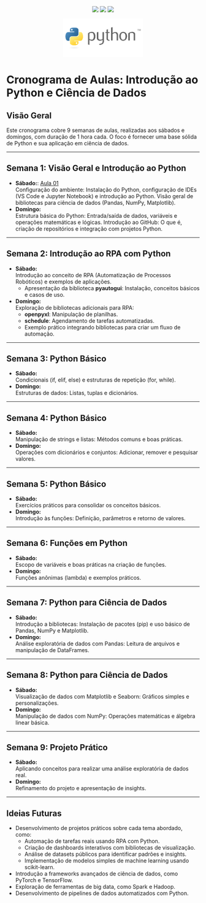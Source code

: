 
<p align=center> 
<img src="https://img.shields.io/badge/python-3670A0?style=for-the-badge&logo=python&logoColor=ffdd54"/> 
<img src="https://img.shields.io/badge/git-%23F05033.svg?style=for-the-badge&logo=git&logoColor=white"/> 
<img src="https://img.shields.io/badge/pandas-109989?style=for-the-badge&logo=pandas&logoColor=white"/>
</p>

<p align="center">
  <img height="100px" src="./utils/python.png">
</p>

# Cronograma de Aulas: Introdução ao Python e Ciência de Dados

## Visão Geral
Este cronograma cobre 9 semanas de aulas, realizadas aos sábados e domingos, com duração de 1 hora cada. O foco é fornecer uma base sólida de Python e sua aplicação em ciência de dados.

---

## Semana 1: Visão Geral e Introdução ao Python
- **Sábado:**: [Aula 01](/aula_01/README.md)\
  Configuração do ambiente: Instalação do Python, configuração de IDEs (VS Code e Jupyter Notebook) e introdução ao Python. Visão geral de bibliotecas para ciência de dados (Pandas, NumPy, Matplotlib).
- **Domingo:**  
  Estrutura básica do Python: Entrada/saída de dados, variáveis e operações matemáticas e lógicas. Introdução ao GitHub: O que é, criação de repositórios e integração com projetos Python.

---

## Semana 2: Introdução ao RPA com Python
- **Sábado:**  
  Introdução ao conceito de RPA (Automatização de Processos Robóticos) e exemplos de aplicações.
  - Apresentação da biblioteca **pyautogui**: Instalação, conceitos básicos e casos de uso.
- **Domingo:**  
  Exploração de bibliotecas adicionais para RPA: 
  - **openpyxl**: Manipulação de planilhas.
  - **schedule**: Agendamento de tarefas automatizadas.
  - Exemplo prático integrando bibliotecas para criar um fluxo de automação.

---

## Semana 3: Python Básico
- **Sábado:**  
  Condicionais (if, elif, else) e estruturas de repetição (for, while).
- **Domingo:**  
  Estruturas de dados: Listas, tuplas e dicionários.

---

## Semana 4: Python Básico
- **Sábado:**  
  Manipulação de strings e listas: Métodos comuns e boas práticas.
- **Domingo:**  
  Operações com dicionários e conjuntos: Adicionar, remover e pesquisar valores.

---

## Semana 5: Python Básico
- **Sábado:**  
  Exercícios práticos para consolidar os conceitos básicos.
- **Domingo:**  
  Introdução às funções: Definição, parâmetros e retorno de valores.

---

## Semana 6: Funções em Python
- **Sábado:**  
  Escopo de variáveis e boas práticas na criação de funções.
- **Domingo:**  
  Funções anônimas (lambda) e exemplos práticos.

---

## Semana 7: Python para Ciência de Dados
- **Sábado:**  
  Introdução a bibliotecas: Instalação de pacotes (pip) e uso básico de Pandas, NumPy e Matplotlib.
- **Domingo:**  
  Análise exploratória de dados com Pandas: Leitura de arquivos e manipulação de DataFrames.

---

## Semana 8: Python para Ciência de Dados
- **Sábado:**  
  Visualização de dados com Matplotlib e Seaborn: Gráficos simples e personalizações.
- **Domingo:**  
  Manipulação de dados com NumPy: Operações matemáticas e álgebra linear básica.

---

## Semana 9: Projeto Prático
- **Sábado:**  
  Aplicando conceitos para realizar uma análise exploratória de dados real.
- **Domingo:**  
  Refinamento do projeto e apresentação de insights.


---

## Ideias Futuras
- Desenvolvimento de projetos práticos sobre cada tema abordado, como:
  - Automação de tarefas reais usando RPA com Python.
  - Criação de dashboards interativos com bibliotecas de visualização.
  - Análise de datasets públicos para identificar padrões e insights.
  - Implementação de modelos simples de machine learning usando scikit-learn.
- Introdução a frameworks avançados de ciência de dados, como PyTorch e TensorFlow.
- Exploração de ferramentas de big data, como Spark e Hadoop.
- Desenvolvimento de pipelines de dados automatizados com Python.
